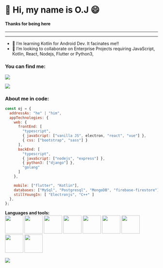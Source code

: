# 👋 Hi, my name is O.J :smile:
#### Thanks for being here
<hr>
<hr>

- 👀 I’m learning Kotlin for Android Dev. It facinates me!!
- 💞️ I’m looking to collaborate on Enterprise Projects requiring JavaScript, Kotlin, React, Nodejs, Flutter or Python3, 

### You can find me:
<a href = "mailto:oseijuantuah@gmail.com"><img src="https://img.shields.io/badge/-Gmail-%23333?style=for-the-badge&logo=gmail&logoColor=white" target="_blank"></a> 

![](https://komarev.com/ghpvc/?username=mrbridge-dev&style=flat-square)

### About me in code:  
```javascript
const oj = {
  addressAs: "he" | "him",
  appTechnologies: {
    web: {
      frontEnd: [
        "typescript",
        { javaScript: ["vanilla JS", electron, "react", "vue"] },
        { css: ["bootstrap", "sass"] }
      ],
      backEnd: [
        "typescript",
        { javaScript: ["nodejs", "express"] },
        { python3: ["django"] },
        "golang"
      ]
    },
    
    mobile: ["flutter", "Kotlin"],
    databases: ["MySql", "Postgresql", "MongoDB", "firebase-firestore"],
    stillYoungIn: [ "Electronjs", "C++" ]  
  },
};
```


**Languages and tools:**  
 <img height="60" src="https://i.giphy.com/media/XAxylRMCdpbEWUAvr8/giphy.webp">
 <img height="60" src="https://i.giphy.com/media/fsEaZldNC8A1PJ3mwp/giphy.webp">
 <img height="60" src="https://i.giphy.com/media/Sr8xDpMwVKOHUWDVRD/giphy.webp">
 <img height="60" src="https://i.giphy.com/media/ln7z2eWriiQAllfVcn/giphy.webp">
 <img height="60" src="https://i.giphy.com/media/kdFc8fubgS31b8DsVu/giphy.webp">
 <img height="60" src="https://i.giphy.com/media/eNAsjO55tPbgaor7ma/giphy.webp">
 <img height="60" src="https://i.giphy.com/media/kH1DBkPNyZPOk0BxrM/giphy.webp">
 <img width="60" src="https://i.giphy.com/media/IdyAQJVN2kVPNUrojM/200.webp">
 <img width="60" src="https://media.giphy.com/media/V8y1y1FzxDETVUtQE4/giphy.gif">
 
 <a href="https://github.com/amt-juantuah">
  <img src="https://github-readme-stats.vercel.app/api/top-langs/?username=amt-juantuah&theme=radical&hide=glsl,python" />
</a>
</div>
